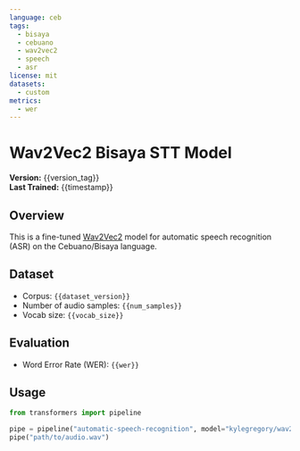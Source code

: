 ```yaml
---
language: ceb
tags:
  - bisaya
  - cebuano
  - wav2vec2
  - speech
  - asr
license: mit
datasets:
  - custom
metrics:
  - wer
---
```


# Wav2Vec2 Bisaya STT Model

**Version:** {{version_tag}}  
**Last Trained:** {{timestamp}}

## Overview

This is a fine-tuned [Wav2Vec2](https://huggingface.co/facebook/wav2vec2-large-xlsr-53) model for automatic speech recognition (ASR) on the Cebuano/Bisaya language.

## Dataset
- Corpus: `{{dataset_version}}`
- Number of audio samples: `{{num_samples}}`
- Vocab size: `{{vocab_size}}`

## Evaluation
- Word Error Rate (WER): `{{wer}}`

## Usage

```python
from transformers import pipeline

pipe = pipeline("automatic-speech-recognition", model="kylegregory/wav2vec2-bisaya")
pipe("path/to/audio.wav")
